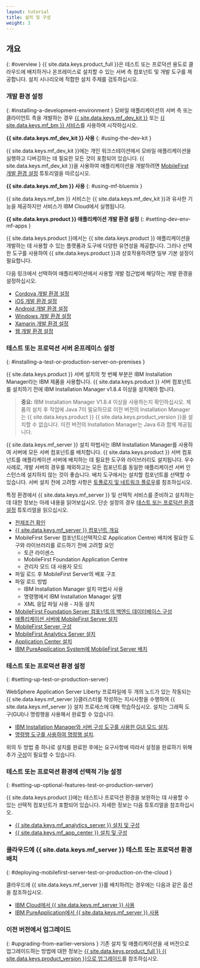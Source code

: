 ```yaml
---
layout: tutorial
title: 설치 및 구성
weight: 3
---
```

<!-- NLS_CHARSET=UTF-8 -->
## 개요
{: #overview }
{{ site.data.keys.product_full }}은 테스트 또는 프로덕션 용도로 클라우드에 배치하거나 온프레미스로 설치할 수 있는 서버 측 컴포넌트 및 개발 도구를 제공합니다. 설치 시나리오에 적합한 설치 주제를 검토하십시오.

### 개발 환경 설정
{: #installing-a-development-environment }
모바일 애플리케이션의 서버 측 또는 클라이언트 측을 개발하는 경우 [{{ site.data.keys.mf_dev_kit }}](development/mobilefirst/) 또는 [{{ site.data.keys.mf_bm }} 서비스](../ibmcloud/using-mobile-foundation)를 사용하여 시작하십시오.

**{{ site.data.keys.mf_dev_kit }} 사용**
{: #using-the-dev-kit }

{{ site.data.keys.mf_dev_kit }}에는 개인 워크스테이션에서 모바일 애플리케이션을 실행하고 디버깅하는 데 필요한 모든 것이 포함되어 있습니다. {{ site.data.keys.mf_dev_kit }}을 사용하여 애플리케이션을 개발하려면 [MobileFirst 개발 환경 설정](development/mobilefirst) 튜토리얼을 따르십시오.

**{{ site.data.keys.mf_bm }} 사용**
{: #using-mf-bluemix }

{{ site.data.keys.mf_bm }} 서비스는 {{ site.data.keys.mf_dev_kit }}과 유사한 기능을 제공하지만 서비스가 IBM Cloud에서 실행됩니다.

**{{ site.data.keys.product }} 애플리케이션 개발 환경 설정**
{: #setting-dev-env-mf-apps }

{{ site.data.keys.product }}에서는 {{ site.data.keys.product }} 애플리케이션을 개발하는 데 사용할 수 있는 플랫폼과 도구에 다양한 유연성을 제공합니다. 그러나 선택한 도구를 사용하여 {{ site.data.keys.product }}과 상호작용하려면 일부 기본 설정이 필요합니다.  

다음 링크에서 선택하여 애플리케이션에서 사용할 개발 접근법에 해당하는 개발 환경을 설정하십시오.

* [Cordova 개발 환경 설정](development/cordova)
* [iOS 개발 환경 설정](development/ios)
* [Android 개발 환경 설정](development/android)
* [Windows 개발 환경 설정](development/windows)
* [Xamarin 개발 환경 설정](development/xamarin)
* [웹 개발 환경 설정](development/web)

### 테스트 또는 프로덕션 서버 온프레미스 설정
{: #installing-a-test-or-production-server-on-premises }

{{ site.data.keys.product }} 서버 설치의 첫 번째 부분은 IBM Installation Manager라는 IBM 제품을 사용합니다. {{ site.data.keys.product }} 서버 컴포넌트를 설치하기 전에 IBM Installation Manager v1.8.4 이상을 설치해야 합니다.

> **중요:** IBM Installation Manager V1.8.4 이상을 사용하는지 확인하십시오. 제품의 설치 후 작업에 Java 7이 필요하므로 이전 버전의 Installation Manager는 {{ site.data.keys.product }} {{ site.data.keys.product_version }}을 설치할 수 없습니다. 이전 버전의 Installation Manager는 Java 6과 함께 제공됩니다.

{{ site.data.keys.mf_server }} 설치 마법사는 IBM Installation Manager를 사용하여 서버에 모든 서버 컴포넌트를 배치합니다.  {{ site.data.keys.product }} 서버 컴포넌트를 애플리케이션 서버에 배치하는 데 필요한 도구와 라이브러리도 설치됩니다.  우수 사례로, 개발 서버의 경우를 제외하고는 모든 컴포넌트를 동일한 애플리케이션 서버 인스턴스에 설치하지 않는 것이 좋습니다. 배치 도구에서는 설치할 컴포넌트를 선택할 수 있습니다.  서버 설치 전에 고려할 사항은 [토폴로지 및 네트워크 플로우](production/prod-env/topologies)를 참조하십시오.

특정 환경에서 {{ site.data.keys.mf_server }} 및 선택적 서비스를 준비하고 설치하는 데 대한 정보는 아래 내용을 읽어보십시오. 단순 설정의 경우 [테스트 또는 프로덕션 환경 설정](production) 튜토리얼을 읽으십시오.

* [전제조건 확인](production/prod-env/prereqs)
* [{{ site.data.keys.mf_server }} 컴포넌트 개요](production/prod-env/topologies)
* MobileFirst Server 컴포넌트(선택적으로 Application Centre) 배치에 필요한 도구와 라이브러리를 로드하기 전에 고려할 요인
  * 토큰 라이센스
  * MobileFirst Foundation Application Centre
  * 관리자 모드 대 사용자 모드
* 파일 로드 후 MobileFirst Server의 배포 구조
* 파일 로드 방법
  * IBM Installation Manager 설치 마법사 사용
  * 명령행에서 IBM Installation Manager 실행
  * XML 응답 파일 사용 - 자동 설치
* [MobileFirst Foundation Server 컴포넌트의 백엔드 데이터베이스 구성](production/prod-env/databases)
* [애플리케이션 서버에 MobileFirst Server 설치](production/prod-env/appserver)
* [MobileFirst Server 구성](production/server-configuration)
* [MobileFirst Analytics Server 설치](production/analytics/installation)
* [Application Center 설치](production/appcenter)
* [IBM PureApplication System에 MobileFirst Server 배치](production/pure-application)

### 테스트 또는 프로덕션 환경 설정
{: #setting-up-test-or-production-server}

WebSphere Application Server Liberty 프로파일에 두 개의 노드가 있는 작동되는 {{ site.data.keys.mf_server }}클러스터를 작성하는 지시사항을 수행하여 {{ site.data.keys.mf_server }} 설치 프로세스에 대해 학습하십시오. 설치는 그래픽 도구(GUI)나 명령행을 사용해서 완료할 수 있습니다.

* [IBM Installation Manager와 서버 구성 도구를 사용한 GUI 모드 설치](production/simple-install/graphical-mode).
* [명령행 도구를 사용하여 명령행 설치](production/simple-install/command-line).

위의 두 방법 중 하나로 설치를 완료한 후에는 요구사항에 따라서 설정을 완료하기 위해 추가 [구성](production/server-configuration)이 필요할 수 있습니다.

### 테스트 또는 프로덕션 환경에 선택적 기능 설정
{: #setting-up-optional-features-test-or-production-server}

{{ site.data.keys.product }}에는 테스트나 프로덕션 환경을 보완하는 데 사용할 수 있는 선택적 컴포넌트가 포함되어 있습니다.  자세한 정보는 다음 튜토리얼을 참조하십시오.

* [{{ site.data.keys.mf_analytics_server }} 설치 및 구성](production/analytics/installation/)
* [{{ site.data.keys.mf_app_center }} 설치 및 구성](production/appcenter)

### 클라우드에 {{ site.data.keys.mf_server }} 테스트 또는 프로덕션 환경 배치
{: #deploying-mobilefirst-server-test-or-production-on-the-cloud }

클라우드에 {{ site.data.keys.mf_server }}를 배치하려는 경우에는 다음과 같은 옵션을 참조하십시오.

* [IBM Cloud에서 {{ site.data.keys.mf_server }} 사용](../bluemix)
* [IBM PureApplication에서 {{ site.data.keys.mf_server }} 사용](production/pure-application)

### 이전 버전에서 업그레이드
{: #upgrading-from-earlier-versions }
기존 설치 및 애플리케이션을 새 버전으로 업그레이드하는 방법에 대한 정보는 [{{ site.data.keys.product_full }} {{ site.data.keys.product_version }}으로 업그레이드](../all-tutorials/#upgrading_to_current_version)를 참조하십시오.
